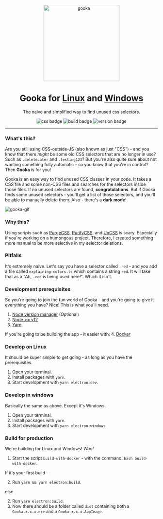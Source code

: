 <div align="center">
  <img alt='gooka' src='https://user-images.githubusercontent.com/14088342/107887804-f4a7ef00-6f08-11eb-8325-8ea2e2d1f214.png' width='250'/>
</div>
<h1 align="center">Gooka for <a href="https://github.com/ntwigs/gooka/releases/download/v0.1.1/Gooka-0.1.1.AppImage">Linux</a> and <a href="https://github.com/ntwigs/gooka/releases/download/v0.1.1/Gooka.0.1.1.exe">Windows</a></h1>
<p align="center">The naive and simplified way to find unused css selectors.</p>
   <p align="center">
    <img alt='css badge' src='https://img.shields.io/badge/css-found!-green.svg?style=flat-square' />
    <img alt='build badge' src='https://img.shields.io/badge/build-passing-green.svg?style=flat-square' />
    <img alt='version badge' src='https://img.shields.io/badge/version-0.1.1-blue.svg?style=flat-square' />
  </p>

---

### What's this?

Are you still using CSS-outside-JS (also known as just "CSS") - and you know that there _might_ be some old CSS selectors that are no longer in use? Such as `.deleteLater` and `.testing123`? But you're also quite sure about not wanting something fully automatic - so you know that you're in control? Then **Gooka** is for you!

Gooka is an easy way to find unused CSS classes in your code. It takes a CSS file and some non-CSS files and searches for the selectors inside those files. If no unused selectors are found, **congratulations**. But if Gooka finds some unused selectors - you'll get a list of those selectors, and you'll be able to manually delete them. Also - there's a **dark mode**!


![gooka-gif](https://user-images.githubusercontent.com/14088342/115273038-5a9a3800-a13f-11eb-8118-8ccb3a60bcda.gif)


### Why this?

Using scripts such as [PurgeCSS](https://github.com/FullHuman/purgecss), [PurifyCSS](https://github.com/purifycss/purifycss), and [UnCSS](https://github.com/uncss/uncss) is scary. Especially if you're working on a humongous project. Therefore, I created something more manual to be more selective in my selector deletions.

### Pitfalls

It's extremely naive. Let's say you have a selector called `.red` - and you add a file called `explaining-colors.ts` which contains a string `red`. It will take that as a "Ah, `.red` is being used here!". Which it isn't.

### Development prerequisites

So you're going to join the fun world of Gooka - and you're going to give it everything you have? Nice! This is what you'll need.

1. [Node version manager](https://github.com/nvm-sh/nvm) (Optional)
2. [Node >= v12](https://nodejs.org/en/)
3. [Yarn](https://classic.yarnpkg.com/en/)

If you're going to be building the app - it easier with:
4. [Docker](https://docs.docker.com/get-docker/)

### Develop on Linux

It should be super simple to get going - as long as you have the prerequisites.

1. Open your terminal.
2. Install packages with `yarn`.
3. Start development with `yarn electron:dev`.

### Develop in windows

Basically the same as above. Except it's Windows.

1. Open your terminal.
2. Install packages with `yarn`.
3. Start development with `yarn electron:windows`.

### Build for production

We're building for Linux and Windows! *Woo!*

1. Start the script `build-with-docker` - with the command: `bash build-with-docker`.

  If it's your first build - 

2. Run `yarn && yarn electron:build`.

  else

2. Run `yarn electron:build`.
3. Now there should be a folder called `dist` containing both a `Gooka.x.x.x.exe` and a `Gooka-x.x.x.AppImage`.

